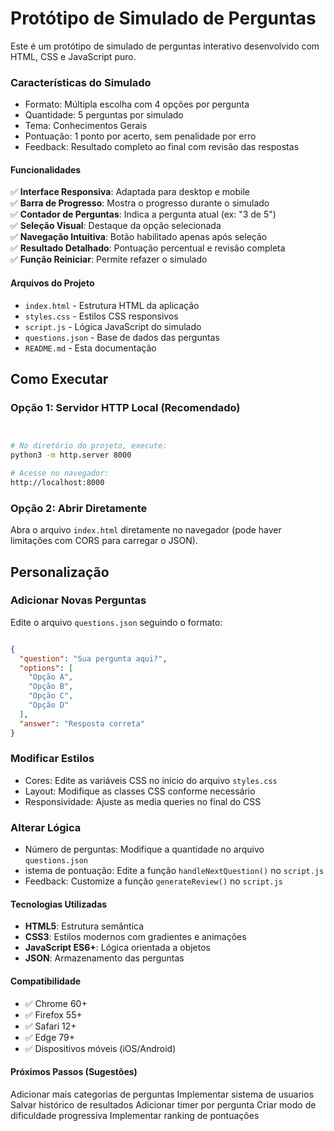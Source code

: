 # Protótipo de Simulado de Perguntas

Este é um protótipo de simulado de perguntas interativo desenvolvido com HTML, CSS e JavaScript puro.

### Características do Simulado

  * Formato: Múltipla escolha com 4 opções por pergunta
  * Quantidade: 5 perguntas por simulado
  * Tema: Conhecimentos Gerais
  * Pontuação: 1 ponto por acerto, sem penalidade por erro
  * Feedback: Resultado completo ao final com revisão das respostas

#### Funcionalidades

✅ **Interface Responsiva**: Adaptada para desktop e mobile <br>
✅ **Barra de Progresso**: Mostra o progresso durante o simulado <br>
✅ **Contador de Perguntas**: Indica a pergunta atual (ex: "3 de 5") <br>
✅ **Seleção Visual**: Destaque da opção selecionada <br>
✅ **Navegação Intuitiva**: Botão habilitado apenas após seleção <br>
✅ **Resultado Detalhado**: Pontuação percentual e revisão completa <br>
✅ **Função Reiniciar**: Permite refazer o simulado <br>

#### Arquivos do Projeto

  * `index.html` - Estrutura HTML da aplicação
  * `styles.css` - Estilos CSS responsivos
  * `script.js` - Lógica JavaScript do simulado
  * `questions.json` - Base de dados das perguntas
  * `README.md` - Esta documentação

## Como Executar

### Opção 1: Servidor HTTP Local (Recomendado)

```Bash


# No diretório do projeto, execute:
python3 -m http.server 8000

# Acesse no navegador:
http://localhost:8000
```


### Opção 2: Abrir Diretamente

Abra o arquivo `index.html` diretamente no navegador (pode haver limitações com CORS para carregar o JSON).

## Personalização

### Adicionar Novas Perguntas

Edite o arquivo `questions.json` seguindo o formato:
```JSON

{
  "question": "Sua pergunta aqui?",
  "options": [
    "Opção A",
    "Opção B", 
    "Opção C",
    "Opção D"
  ],
  "answer": "Resposta correta"
}

```

### Modificar Estilos

  * Cores: Edite as variáveis CSS no início do arquivo `styles.css`
  * Layout: Modifique as classes CSS conforme necessário
  * Responsividade: Ajuste as media queries no final do CSS

### Alterar Lógica

  * Número de perguntas: Modifique a quantidade no arquivo `questions.json`
  * istema de pontuação: Edite a função `handleNextQuestion()` no `script.js`
  * Feedback: Customize a função `generateReview()` no `script.js`

#### Tecnologias Utilizadas

  * **HTML5**: Estrutura semântica
  * **CSS3**: Estilos modernos com gradientes e animações
  * **JavaScript ES6+**: Lógica orientada a objetos
  * **JSON**: Armazenamento das perguntas

#### Compatibilidade

  * ✅ Chrome 60+
  * ✅ Firefox 55+
  * ✅ Safari 12+
  * ✅ Edge 79+
  * ✅ Dispositivos móveis (iOS/Android)

#### Próximos Passos (Sugestões)
Adicionar mais categorias de perguntas
Implementar sistema de usuarios
Salvar histórico de resultados
Adicionar timer por pergunta
Criar modo de dificuldade progressiva
Implementar ranking de pontuações

